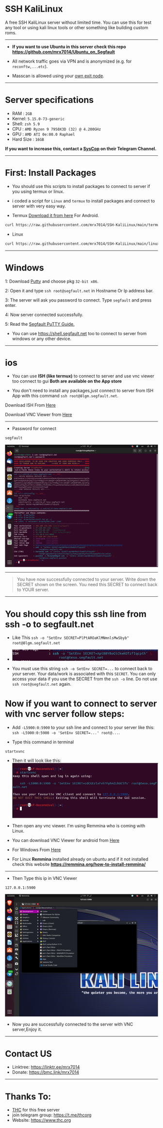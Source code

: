 # SSH KaliLinux
A free SSH KaliLinux server without limited time. You can use this for test any tool or using kali linux tools or other something like building custom roms.
____________

- **If you want to use Ubuntu in this server check this repo https://github.com/mrx7014/Ubuntu_on_Segfault**

- All network traffic goes via VPN and is anonymized (e.g. for `reconftw,...etc`).
- Masscan is allowed using your <a href="https://thc.org/segfault/wireguard">own exit node</a>.
____________

# Server specifications

- RAM : `2GB`
- Kernel: `5.15.0-73-generic`
- Shell: `zsh 5.9`
- CPU : `AMD Ryzen 9 7950X3D (32) @ 4.200GHz`
- GPU : `AMD ATI 0e:00.0 Raphael`
- Hard Size : `16GB`

**If you want to increase this, contact a <a href="https://t.me/thcorg">SysCop</a> on their Telegram Channel.**
____________

# First: Install Packages

- You should use this scripts to install packages to connect to server if you using termux or linux.

- i coded a script for `Linux` and `termux` to install packages and connect to server with very easy way.

- Termux <a href="https://github.com/termux/termux-app/releases">Download it from here</a> For Android.
```sh
curl https://raw.githubusercontent.com/mrx7014/SSH-KaliLinux/main/termux.sh >> termux.sh ; bash termux.sh
```

- Linux

```sh
curl https://raw.githubusercontent.com/mrx7014/SSH-KaliLinux/main/linux.sh >> linux.sh ; bash linux.sh
```
____

# Windows

1: Download <a href="https://www.chiark.greenend.org.uk/~sgtatham/putty/latest.html">Putty</a> and choose pkg `32-bit x86`.

2: Open it and type `ssh root@segfault.net` in Hostname Or Ip address bar.

3: The server will ask you password to connect. Type `segfault` and press enter.

4: Now server connected successfully. 

5: Read the <a href="https://www.thc.org/segfault/faq/putty/">Segfault PuTTY Guide.</a>

- You can use https://shell.segfault.net too to connect to server from windows or any other device.
_______

# ios

- You can use **ISH (like termux)** to connect to server and use vnc viewer too connect to gui <b>Both are available on the App store</b>

- You don't need to install any packages,just connect to server from  ISH App with this command `ssh root@8lgm.segfault.net`.

Download ISH From <a href="https://apps.apple.com/us/app/ish-shell/id1436902243">Here</a>

Download VNC Viewer from <a href="https://apps.apple.com/us/app/vnc-viewer-remote-desktop/id352019548">Here</a>

____

- Password for connect
```sh
segfault
```
<img src="img/server.png"></a>
____________

>You have now successfully connected to your server. Write down the SECRET shown on the screen. You need this SECRET to connect back to YOUR server.
>
____________

# You should copy this ssh line from ssh -o to segfault.net
- Like This `ssh -o "SetEnv SECRET=PlPtAROaKlMNmnlsMwSbyb" root@8lgm.segfault.net`
- <img src="img/ssh.jpg"></a>

- You must use this string `ssh -o SetEnv SECRET=...` to connect back to _your_ server. Your data/work is associated with this `SECRET`. You can only access your data if you use the SECRET from the `ssh -o` line. Do not use `ssh root@segfault.net` again.

# Now if you want to connect to server with vnc server follow steps:
- Add `-L5900:0:5900` to your ssh line and connect to your server like this: `ssh -L5900:0:5900 -o 'SetEnv SECRET=...' root@...`.

- Type this command in terminal
```sh 
startxvnc
```
- Then it will look like this:  
<img src="img/sshvnc.jpg"></a>
- Then open any vnc viewer. I'm using Remmina who is coming with Linux.

- You can download VNC Viewer for
android from <a href="https://play.google.com/store/apps/details?id=com.realvnc.viewer.android&hl=en_US&pli=1">Here</a>

- For Windows From <a href="https://www.realvnc.com/en/connect/download/viewer/windows/">Here</a>

- For Linux **Remmina** installed already on ubuntu and if it not installed check this website **https://remmina.org/how-to-install-remmina/**

____________

- Then Type this ip in VNC Viewer

```sh
127.0.0.1:5900
```
<img src="img/sshdisplay.png"></a>
- Now you are successfully connected to the server with VNC server,Enjoy it.
____________

# Contact US
- Linktree: https://linktr.ee/mrx7014
- Donate: https://bmc.link/mrx7014

____________

# Thanks To:
- <a href="https://www.thc.org/">THC</a> for this free server
- join telegram group: https://t.me/thcorg
- Website: https://www.thc.org
